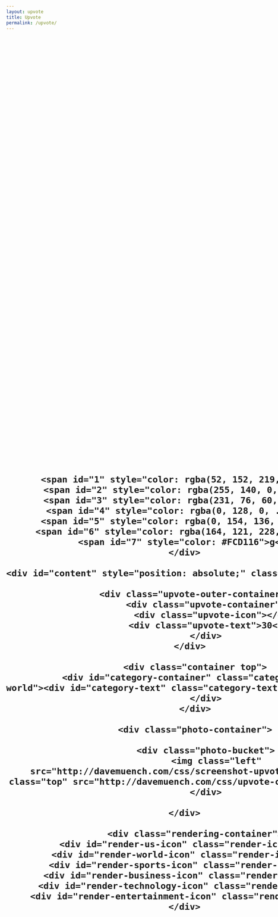 ```yaml
---
layout: upvote
title: Upvote
permalink: /upvote/
---
```


<body class="display-none">
<div id="loading-circle" style="position: absolute; top: 47%; transform: translateY(-47%); width:100%; text-align: center; font-family: Sans-Serif; font-weight:bold; font-size: 2em;">
		
		<span id="1" style="color: rgba(52, 152, 219, 1)">L</span>
		<span id="2" style="color: rgba(255, 140, 0, 1)">o</span>
		<span id="3" style="color: rgba(231, 76, 60, 1)">a</span>
		<span id="4" style="color: rgba(0, 128, 0, .9)">d</span>
		<span id="5" style="color: rgba(0, 154, 136, .9)">i</span>
		<span id="6" style="color: rgba(164, 121, 228, .9)">n</span>
		<span id="7" style="color: #FCD116">g</span>
	</div>

	<div id="content" style="position: absolute;" class="display-none">
	
		<div class="upvote-outer-container">
			<div class="upvote-container">
				<div class="upvote-icon"></div>
				<div class="upvote-text">30</div>
			</div>
		</div>	
    
    	<div class="container top">
    		<div id="category-container" class="category-container world"><div id="category-text" class="category-text us">world</div>
    		</div>
    	</div>
    
    	<div class="photo-container">
       		
       		<div class="photo-bucket">
        		<img class="left" src="http://davemuench.com/css/screenshot-upvote.png"><img class="top" src="http://davemuench.com/css/upvote-contribute.png">
    		</div>
        
	</div>
    
    	<div class="rendering-container">
		<div id="render-us-icon" class="render-icon"></div>
		<div id="render-world-icon" class="render-icon"></div>
		<div id="render-sports-icon" class="render-icon"></div>
		<div id="render-business-icon" class="render-icon"></div>
		<div id="render-technology-icon" class="render-icon"></div>
		<div id="render-entertainment-icon" class="render-icon"></div>
	</div>
	
<!-- </div> -->
    	
<script src="http://davemuench.com/js/jquery-2.0.0.min.js"></script>
<script src="http://davemuench.com/js/fastclick.js"></script>
<script src="http://davemuench.com/js/upvote.js"></script>

<script>
	new Upvote();
</script>

</body>
